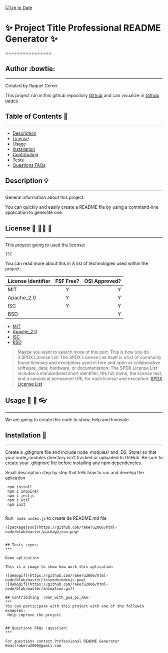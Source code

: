 [![Up to Date](https://github.com/ikatyang/emoji-cheat-sheet/workflows/Up%20to%20Date/badge.svg)](https://github.com/ikatyang/emoji-cheat-sheet/actions?query=workflow%3A%22Up+to+Date%22)

# :sparkles: Project Title  Professional README Generator  :sparkles:
================
## Author :bowtie:
***

Created by Raquel Ceron

This project  run in this github repository [Github](https://github.com/rakeru2006/html-node)
and can visualize in [Github pages](https://rakeru2006.github.io/html-node/)


## Table of Contents :pushpin:
*** 
  - [Description](#Description)
  - [License](#License)
  - [Usage](#Usage)
  - [Installation](#Installation)
  - [Contributing](#Contributing)
  - [Tests](#Yests)
  - [Questions FAQs](#Questions-faqs)




## Description  :bulb:
  ***
  General information about this project.

  You can quickly and easily create a README file by using a command-line application to generate one.
  
## License :cop: :guardsman: :key:
  ***
  This proyect going to used the license:
  ~~~
  ISC
  ~~~
  You can read more about this in
  A list of technologies used within the project:
  
  | License Identifier| FSF Free? | OSI Approved? |
  |:--------------|:-------------:|--------------:|
  | MIT| Y | Y|
  | Apache_2.0 | Y | Y|
  | ISC | Y | Y |
  | BSD |  | Y |
  
  * [MIT](https://spdx.org/licenses/MIT.html)
  * [Apache_2.0 ](https://spdx.org/licenses/Apache-2.0.html)
  * [ISC](https://spdx.org/licenses/ISC.html)
  * [BSD](https://spdx.org/licenses/BSD-1-Clause.html)
  
  > Maybe you want to search more of this part.
  > This is how you do it.SPDX License List
  > The SPDX License List itself is a list of commonly found licenses and
  > exceptions used in free and open or collaborative software, data, hardware,
  > or documentation. The SPDX License List includes a standardized short identifier,
  > the full name, the license text, and a canonical
  > permanent URL for each license and exception.
  > [SPDX License List](https://spdx.org/licenses/)
    
    
## Usage :speech_balloon:  :hammer: :eyeglasses: 
  ***
We are going to create this code to show, help and Innovate

## Installation :feet:
***

Create a .gitignore file and include node_modules/ and .DS_Store/ so that your node_modules directory isn't tracked or uploaded to GitHub. Be sure to create your .gitignore file before installing any npm dependencies.

Small description step by step that tells how to run and develop the aplication 



```
 npm install
 npm i inquirer
 npm i jestjs
 npm i util
 npm init 
 
```

Run ` node index.js` to create de README.md file 
```
![packagejson](https://github.com/rakeru2006/html-node/blob/master/packagejson.png)


## Tests :eyes: 
***

Demo aplication

This is a image to show how work this aplication

![demogif](https://github.com/rakeru2006/html-node/blob/master/tesnodeindexjs.png)
![demogif](https://github.com/rakeru2006/html-node/blob/master/animation.gif)

## Contributing  :man_with_gua_pi_mao:
***
You can participate with this project with one of the followin examples: 
 Help improve the project


## Questions FAQs :question:
***

For questions contact Professional README Generator
Emailrakeru2006@gmail.com



 
    


